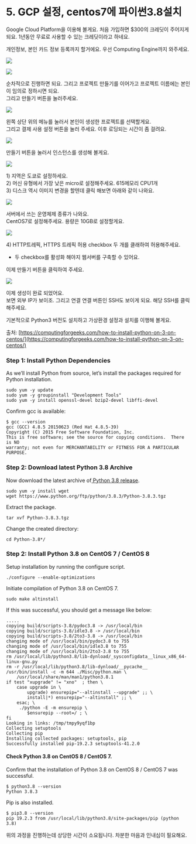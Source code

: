 # 5. GCP 설정, centos7에 파이썬3.8설치

Google Cloud Platform을 이용해 볼게요. 처음 가입하면 $300의 크레딧이 주어지게 되요. 1년동안 무료로 사용할 수 있는 크레딧이라고 하네요.   
  
개인정보, 본인 카드 정보 등록까지 할거에요. 우선 Computing Engine까지 와주세요. 

![](../../../.gitbook/assets/image%20%28323%29.png)

![](../../../.gitbook/assets/image%20%28324%29.png)

순차적으로 진행하면 되요. 그리고 프로젝트 만들기를 이어가고 프로젝트 이름에는 본인이 임의로 정하시면 되요.   
그리고 만들기 버튼을 눌러주세요. 

![](../../../.gitbook/assets/image%20%28322%29.png)

왼쪽 상단 위의 메뉴를 눌러서 본인이 생성한 프로젝트를 선택할게요.   
그리고 결제 사용 설정 버튼을 눌러 주세요. 이후 로딩되는 시간이 좀 걸려요.   


![](../../../.gitbook/assets/image%20%28316%29.png)

만들기 버튼을 눌러서 인스턴스를 생성해 볼게요. 

![](../../../.gitbook/assets/image%20%28318%29.png)

1\) 지역은 도쿄로 설정하세요.   
2\) 머신 유형에서 가장 낮은 micro로 설정해주세요. 615메모리 CPU1개  
3\) 디스크 역시 이미지 변경을 할텐데 클릭 해보면 아래와 같이 나와요. 

![](../../../.gitbook/assets/image%20%28321%29.png)

서버에서 쓰는 운영체제 종류가 나와요.   
CentOS7로 설정해주세요. 용량은 10GB로 설정할게요.   


![](../../../.gitbook/assets/image%20%28325%29.png)

4\) HTTP트레픽, HTTPS 트레픽 허용 checkbox 두 개를 클래하여 허용해주세요.  
- 두 checkbox를 활성화 해야지 웹서버를 구축할 수 있어요.   
  
이제 만들기 버튼을 클릭하여 주세요.    


![](../../../.gitbook/assets/image%20%28317%29.png)

이제 생성이 완료 되었어요.   
보면 외부 IP가 보이조. 그리고 연결 연결 버튼인 SSH도 보이게 되요. 해당 SSH를 클릭해주세요.   
  
기본적으로 Python3 버전도 설치하고 가상환경 설정과 설치를 이행해 볼게요.   


출처: [https://computingforgeeks.com/how-to-install-python-on-3-on-centos/](https://computingforgeeks.com/how-to-install-python-on-3-on-centos/)

### Step 1: Install Python Dependencies

As we’ll install Python from source, let’s install the packages required for Python installation.

```text
sudo yum -y update
sudo yum -y groupinstall "Development Tools"
sudo yum -y install openssl-devel bzip2-devel libffi-devel
```

Confirm gcc is available:

```text
$ gcc --version
gcc (GCC) 4.8.5 20150623 (Red Hat 4.8.5-39)
Copyright (C) 2015 Free Software Foundation, Inc.
This is free software; see the source for copying conditions.  There is NO
warranty; not even for MERCHANTABILITY or FITNESS FOR A PARTICULAR PURPOSE.
```

### Step 2: Download latest Python 3.8 Archive

Now download the latest archive of[ Python 3.8 release](https://www.python.org/downloads/).

```text
sudo yum -y install wget
wget https://www.python.org/ftp/python/3.8.3/Python-3.8.3.tgz
```

Extract the package.

```text
tar xvf Python-3.8.3.tgz
```

Change the created directory:

```text
cd Python-3.8*/
```

### Step 2: Install Python 3.8 on CentOS 7 / CentOS 8

Setup installation by running the configure script.

```text
./configure --enable-optimizations
```

Initiate compilation of Python 3.8 on CentOS 7.

```text
sudo make altinstall
```

If this was successful, you should get a message like below:

```text
.....
copying build/scripts-3.8/pydoc3.8 -> /usr/local/bin
copying build/scripts-3.8/idle3.8 -> /usr/local/bin
copying build/scripts-3.8/2to3-3.8 -> /usr/local/bin
changing mode of /usr/local/bin/pydoc3.8 to 755
changing mode of /usr/local/bin/idle3.8 to 755
changing mode of /usr/local/bin/2to3-3.8 to 755
rm /usr/local/lib/python3.8/lib-dynload/_sysconfigdata__linux_x86_64-linux-gnu.py
rm -r /usr/local/lib/python3.8/lib-dynload/__pycache__
/usr/bin/install -c -m 644 ./Misc/python.man \
	/usr/local/share/man/man1/python3.8.1
if test "xupgrade" != "xno"  ; then \
	case upgrade in \
		upgrade) ensurepip="--altinstall --upgrade" ;; \
		install|*) ensurepip="--altinstall" ;; \
	esac; \
	 ./python -E -m ensurepip \
		$ensurepip --root=/ ; \
fi
Looking in links: /tmp/tmpy9yqf1bp
Collecting setuptools
Collecting pip
Installing collected packages: setuptools, pip
Successfully installed pip-19.2.3 setuptools-41.2.0
```

#### Check Python 3.8 on CentOS 8 / CentOS 7.

Confirm that the installation of Python 3.8 on CentOS 8 / CentOS 7 was successful.

```text
$ python3.8 --version
Python 3.8.3
```

Pip is also installed.

```text
$ pip3.8 --version
pip 19.2.3 from /usr/local/lib/python3.8/site-packages/pip (python 3.8)
```

위의 과정을 진행하는데 상당한 시간이 소요됩니다. 차분한 마음과 인내심이 필요해요. 



